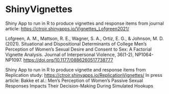 # ShinyVignettes

Shiny App to run in R to produce vignettes and response items from journal article: https://ctroir.shinyapps.io/Vignettes_Lofgreen2021/

Lofgreen, A. M., Mattson, R. E., Wagner, S. A., Ortiz, E. G., & Johnson, M. D. (2021). Situational and Dispositional Determinants of College Men’s Perception of Women’s Sexual Desire and Consent to Sex: A Factorial Vignette Analysis. Journal of Interpersonal Violence, 36(1-2), NP1064-NP1097. https://doi.org/10.1177/0886260517738777


Shiny App to run in R to produce vignette and response items from Replication study: https://ctroir.shinyapps.io/ReplicationVignettes/
In press article: Bakke et al.: Men’s Perception of Women’s Passive Sexual Responses Impacts Their Decision-Making During Simulated Hookups

